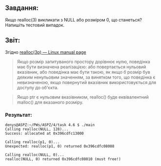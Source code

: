 ## Завдання:
Якщо realloc(3) викликати з NULL або розміром 0, що станеться? Напишіть тестовий випадок.

## Звіт:
Згідно [realloc(3p) — Linux manual page](https://man7.org/linux/man-pages/man3/realloc.3p.html) 
>Якщо
 розмір запитуваного простору дорівнює нулю, поведінка має бути
 визначена реалізацією: або повертається нульовий вказівник, або
 поведінка має бути такою, як якщо б розмір був деяким ненульовим значенням, за винятком
 того, що поведінка є невизначеною, якщо повернутий вказівник використовується для
 доступу до об'єкта.

 >Якщо ptr є нульовим вказівником, realloc() буде еквівалентний
 malloc() для вказаного розміру.

 ### Результат:
 ```
denys@ASPZ:~/PWs/ASPZ/4/task 4.6 $ ./main
Calling realloc(NULL, 128)...
Success: allocated at 0x396cdfc13000

Calling realloc(p1, 0)...
Unexpected: realloc(p1, 0) returned 0x396cdfc08008

Calling realloc(NULL, 0)...
realloc(NULL, 0) returned 0x396cdfc08010 (must free!)
 ```
